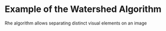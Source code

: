 # Example of the Watershed Algorithm

Rhe algorithm allows separating distinct visual elements on an image
